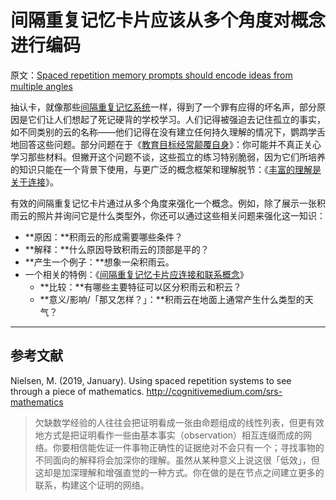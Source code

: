 # 间隔重复记忆卡片应该从多个角度对概念进行编码

原文：[Spaced repetition memory prompts should encode ideas from multiple angles](https://notes.andymatuschak.org/z3K5a9tM1wq1x4QnDfsUpTeYZWW3M9iUzMdfo)

抽认卡，就像那些[间隔重复记忆系统](https://notes.andymatuschak.org/z4eXdSMJFv2qVGXSUEKH4vdcHBrLHcFY1ZGfC)一样，得到了一个罪有应得的坏名声，部分原因是它们让人们想起了死记硬背的学校学习。人们记得被强迫去记住孤立的事实，如不同类别的云的名称——他们记得在没有建立任何持久理解的情况下，鹦鹉学舌地回答这些问题。部分问题在于《[教育目标经常颠覆自身](https://notes.andymatuschak.org/z6qfYv9SPx6M9FZPzVj7o4qVRD1iTGJpMfz6J)》：你可能并不真正关心学习那些材料。但撇开这个问题不谈，这些孤立的练习特别脆弱，因为它们所培养的知识只能在一个背景下使用，与更广泛的概念框架和理解脱节：《[丰富的理解是关于连接](https://notes.andymatuschak.org/z8LFKKV15V11DpHdrybyvcaXcVfcRNqVqVCTD)》。

有效的间隔重复记忆卡片通过从多个角度来强化一个概念。例如，除了展示一张积雨云的照片并询问它是什么类型外，你还可以通过这些相关问题来强化这一知识：

- **原因：**积雨云的形成需要哪些条件？
- **解释：**什么原因导致积雨云的顶部是平的？
- **产生一个例子：**想象一朵积雨云。
- 一个相关的特例：《[间隔重复记忆卡片应连接和联系概念](https://notes.andymatuschak.org/z49EwwPL1CzKHTyLHXwJJH7hsciCg772Vm5WJ)》
  - **比较：**有哪些主要特征可以区分积雨云和积云？
  - **意义/影响/「那又怎样？」：**积雨云在地面上通常产生什么类型的天气？

------

## 参考文献

Nielsen, M. (2019, January). Using spaced repetition systems to see through a piece of mathematics. http://cognitivemedium.com/srs-mathematics

> 欠缺数学经验的人往往会把证明看成一张由命题组成的线性列表，但更有效地方式是把证明看作一些由基本事实（observation）相互连缀而成的网络。你要相信能佐证一件事物正确性的证据绝对不会只有一个；寻找事物的不同面向的解释将会加深你的理解。虽然从某种意义上说这很「低效」，但这却是加深理解和增强直觉的一种方式。你在做的是在节点之间建立更多的联系，构建这个证明的网络。